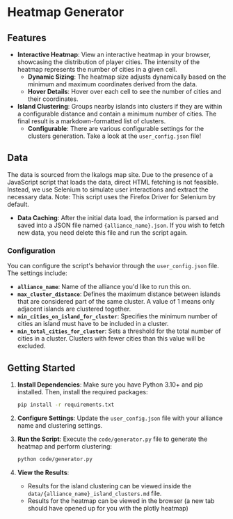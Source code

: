 # Heatmap Generator

## Features

- **Interactive Heatmap**: View an interactive heatmap in your browser, showcasing the distribution of player cities.
  The intensity of the heatmap represents the number of cities in a given cell.
    - **Dynamic Sizing**: The heatmap size adjusts dynamically based on the minimum and maximum coordinates derived from
      the data.
    - **Hover Details**: Hover over each cell to see the number of cities and their coordinates.
- **Island Clustering**: Groups nearby islands into clusters if they are within a configurable distance and contain a
  minimum number of
  cities. The final result is a markdown-formatted list of clusters.
    - **Configurable**: There are various configurable settings for the clusters generation. Take a look at
      the `user_config.json` file!

## Data

The data is sourced from the Ikalogs map site. Due to the presence of a JavaScript script that loads the data, direct
HTML fetching is not feasible. Instead, we use Selenium to simulate user interactions and extract the necessary data.
Note: This script uses the Firefox Driver for Selenium by default.

- **Data Caching**: After the initial data load, the information is parsed and saved into a JSON file
  named `{alliance_name}.json`. If you wish to fetch new data, you need delete this file and run the script again.

### Configuration

You can configure the script's behavior through the `user_config.json` file. The settings include:

- **`alliance_name`**: Name of the alliance you'd like to run this on.
- **`max_cluster_distance`**: Defines the maximum distance between islands that are considered part of the same cluster.
  A value of 1 means only adjacent islands are clustered together.
- **`min_cities_on_island_for_cluster`**: Specifies the minimum number of cities an island must have to be included in a
  cluster.
- **`min_total_cities_for_cluster`**: Sets a threshold for the total number of cities in a cluster. Clusters with fewer
  cities than this value will be excluded.

## Getting Started

1. **Install Dependencies**:
   Make sure you have Python 3.10+ and pip installed. Then, install the required packages:
   ```bash
   pip install -r requirements.txt
   ```


2. **Configure Settings**:
   Update the `user_config.json` file with your alliance name and clustering settings.


3. **Run the Script**:
   Execute the `code/generator.py` file to generate the heatmap and perform clustering:
   ```bash
   python code/generator.py
   ```

4. **View the Results**:
   - Results for the island clustering can be viewed inside the `data/{alliance_name}_island_clusters.md` file.
   - Results for the heatmap can be viewed in the browser (a new tab should have opened up for you with the plotly heatmap) 